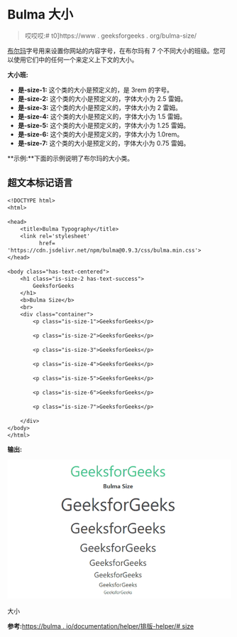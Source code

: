# Bulma 大小

> 哎哎哎:# t0]https://www . geeksforgeeks . org/bulma-size/

[布尔玛](https://www.geeksforgeeks.org/bulma-introduction/)字号用来设置你网站的内容字号，在布尔玛有 7 个不同大小的班级。您可以使用它们中的任何一个来定义上下文的大小。

**大小班:**

*   **是-size-1:** 这个类的大小是预定义的，是 3rem 的字号。
*   **是-size-2:** 这个类的大小是预定义的，字体大小为 2.5 雷姆。
*   **是-size-3:** 这个类的大小是预定义的，字体大小为 2 雷姆。
*   **是-size-4:** 这个类的大小是预定义的，字体大小为 1.5 雷姆。
*   **是-size-5:** 这个类的大小是预定义的，字体大小为 1.25 雷姆。
*   **是-size-6:** 这个类的大小是预定义的，字体大小为 1.0rem。
*   **是-size-7:** 这个类的大小是预定义的，字体大小为 0.75 雷姆。

**示例:**下面的示例说明了布尔玛的大小类。

## 超文本标记语言

```
<!DOCTYPE html>
<html>

<head>
    <title>Bulma Typography</title>
    <link rel='stylesheet'
          href=
'https://cdn.jsdelivr.net/npm/bulma@0.9.3/css/bulma.min.css'>
</head>

<body class="has-text-centered">
    <h1 class="is-size-2 has-text-success">
        GeeksforGeeks
    </h1>
    <b>Bulma Size</b>
    <br>
    <div class="container">
        <p class="is-size-1">GeeksforGeeks</p>

        <p class="is-size-2">GeeksforGeeks</p>

        <p class="is-size-3">GeeksforGeeks</p>

        <p class="is-size-4">GeeksforGeeks</p>

        <p class="is-size-5">GeeksforGeeks</p>

        <p class="is-size-6">GeeksforGeeks</p>

        <p class="is-size-7">GeeksforGeeks</p>

    </div>
</body>
</html>
```

**输出:**

![](img/6588731fe05166334d6eb8fab792ac1e.png)

大小

**参考:**[https://bulma . io/documentation/helper/排版-helper/# size](https://bulma.io/documentation/helpers/typography-helpers/#size)